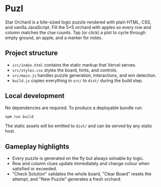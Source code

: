 # Puzl

Star Orchard is a bite-sized logic puzzle rendered with plain HTML, CSS, and vanilla JavaScript.
Fill the 5×5 orchard with apples so every row and column matches the clue counts.
Tap (or click) a plot to cycle through empty ground, an apple, and a marker for notes.

## Project structure

- `src/index.html` contains the static markup that Vercel serves.
- `src/styles.css` styles the board, hints, and controls.
- `src/main.js` handles puzzle generation, interactions, and win detection.
- `build.js` copies everything in `src/` to `dist/` during the build step.

## Local development

No dependencies are required. To produce a deployable bundle run:

```bash
npm run build
```

The static assets will be emitted to `dist/` and can be served by any static host.

## Gameplay highlights

- Every puzzle is generated on the fly but always solvable by logic.
- Row and column clues update immediately and change colour when satisfied or exceeded.
- "Check Solution" validates the whole board, "Clear Board" resets the attempt, and "New Puzzle" generates a fresh orchard.
